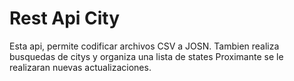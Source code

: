 # Rest Api City
Esta api, permite codificar archivos CSV a JOSN.
Tambien realiza busquedas de citys y organiza una lista de states
Proximante se le realizaran nuevas actualizaciones.
